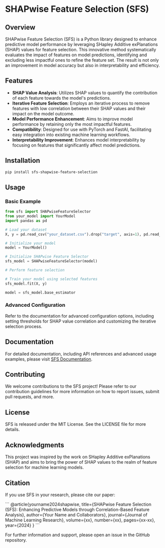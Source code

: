# SHAPwise Feature Selection (SFS)

## Overview

SHAPwise Feature Selection (SFS) is a Python library designed to enhance predictive model performance by leveraging SHapley Additive exPlanations (SHAP) values for feature selection. This innovative method systematically evaluates the impact of features on model predictions, identifying and excluding less impactful ones to refine the feature set. The result is not only an improvement in model accuracy but also in interpretability and efficiency.

## Features

- **SHAP Value Analysis**: Utilizes SHAP values to quantify the contribution of each feature towards the model's predictions.
- **Iterative Feature Selection**: Employs an iterative process to remove features with low correlation between their SHAP values and their impact on the model outcome.
- **Model Performance Enhancement**: Aims to improve model performance by retaining only the most impactful features.
- **Compatibility**: Designed for use with PyTorch and FastAI, facilitating easy integration into existing machine learning workflows.
- **Interpretability Improvement**: Enhances model interpretability by focusing on features that significantly affect model predictions.

## Installation

```bash
pip install sfs-shapwise-feature-selection
```

## Usage

### Basic Example

```python
from sfs import SHAPwiseFeatureSelector
from your_model import YourModel
import pandas as pd

# Load your dataset
X, y = pd.read_csv("your_dataset.csv").drop("target", axis=1), pd.read_csv("your_dataset.csv")["target"]

# Initialize your model
model = YourModel()

# Initialize SHAPwise Feature Selector
sfs_model = SHAPwiseFeatureSelector(model)

# Perform feature selection

# Train your model using selected features
sfs_model.fit(X, y)

model = sfs_model.base_estimator
```

### Advanced Configuration

Refer to the documentation for advanced configuration options, including setting thresholds for SHAP value correlation and customizing the iterative selection process.

## Documentation

For detailed documentation, including API references and advanced usage examples, please visit [SFS Documentation](https://github.com/yourusername/sfs-shapwise-feature-selection/docs).

## Contributing

We welcome contributions to the SFS project! Please refer to our contribution guidelines for more information on how to report issues, submit pull requests, and more.

## License

SFS is released under the MIT License. See the LICENSE file for more details.

## Acknowledgments

This project was inspired by the work on SHapley Additive exPlanations (SHAP) and aims to bring the power of SHAP values to the realm of feature selection for machine learning models.

## Citation

If you use SFS in your research, please cite our paper:

\```
@article{yourname2024shapwise,
  title={SHAPwise Feature Selection (SFS): Enhancing Predictive Models through Correlation-Based Feature Analysis},
  author={Your Name and Collaborators},
  journal={Journal of Machine Learning Research},
  volume={xx},
  number={xx},
  pages={xx-xx},
  year={2024}
}
\```

For further information and support, please open an issue in the GitHub repository.
